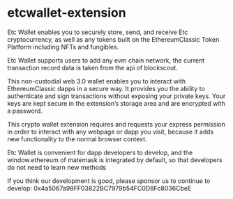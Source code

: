 # etcwallet-extension

Etc Wallet enables you to securely store, send, and receive Etc cryptocurrency, as well as any tokens built on the EthereumClassic  Token Platform including NFTs and fungibles.

Etc Wallet supports users to add any evm chain network, the current transaction record data is taken from the api of blockscout.

This non-custodial web 3.0 wallet enables you to interact with EthereumClassic dapps in a secure way. It provides you the ability to authenticate and sign transactions without exposing your private keys. Your keys are kept secure in the extension’s storage area and are encrypted with a password.

This crypto wallet extension requires and requests your express permission in order to interact with any webpage or dapp you visit, because it adds new functionality to the normal browser context.

Etc Wallet is convenient for dapp developers to develop, and the window.ethereum of matemask is integrated by default, so that developers do not need to learn new methods

If you think our development is good, please sponsor us to continue to develop: 0x4a5067a98FF03822BC7979b54FC0D8Fc8036CbeE


